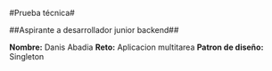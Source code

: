 #Prueba técnica#

##Aspirante a desarrollador junior backend##

**Nombre:** Danis Abadia
**Reto:** Aplicacion multitarea
**Patron de diseño:** Singleton

